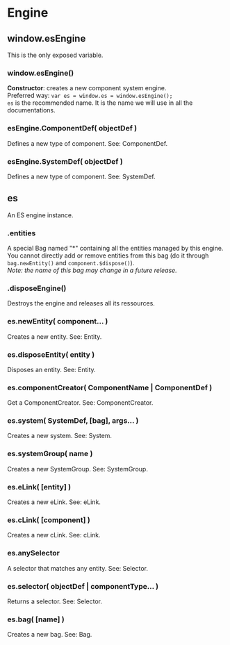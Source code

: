 Engine
======


## window.esEngine

This is the only exposed variable.

### window.esEngine()
**Constructor**: creates a new component system engine.  
Preferred way: `var es = window.es = window.esEngine();`  
`es` is the recommended name. It is the name we will use in all the documentations.

### esEngine.ComponentDef( objectDef )
Defines a new type of component. See: ComponentDef.

### esEngine.SystemDef( objectDef )
Defines a new type of component. See: SystemDef.


## es

An ES engine instance.

### .entities
A special Bag named "*" containing all the entities managed by this engine.  
You cannot directly add or remove entities from this bag (do it through `bag.newEntity()` and `component.$dispose()`).  
_Note: the name of this bag may change in a future release._

### .disposeEngine()
Destroys the engine and releases all its ressources.

### es.newEntity( component... )
Creates a new entity. See: Entity.

### es.disposeEntity( entity )
Disposes an entity. See: Entity.

### es.componentCreator( ComponentName | ComponentDef )
Get a ComponentCreator. See: ComponentCreator.

### es.system( SystemDef, [bag], args... )
Creates a new system. See: System.

### es.systemGroup( name )
Creates a new SystemGroup. See: SystemGroup.

### es.eLink( [entity] )
Creates a new eLink. See: eLink.

### es.cLink( [component] )
Creates a new cLink. See: cLink.

### es.anySelector
A selector that matches any entity. See: Selector.

### es.selector( objectDef | componentType... )
Returns a selector. See: Selector.

### es.bag( [name] )
Creates a new bag. See: Bag.
